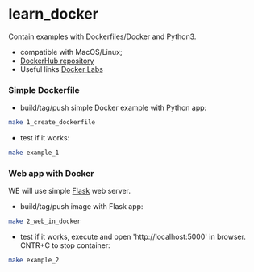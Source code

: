 # learn_docker
Contain examples with Dockerfiles/Docker and Python3.
- compatible with MacOS/Linux;
- [DockerHub repository](https://cloud.docker.com/repository/registry-1.docker.io/bobas/learn_docker)
- Useful links [Docker Labs](https://github.com/docker/labs/tree/master/beginner) 

### Simple Dockerfile
- build/tag/push simple Docker example with Python app:
```bash
make 1_create_dockerfile
```
- test if it works:
```bash
make example_1
```

### Web app with Docker
WE will use simple [Flask](https://palletsprojects.com/p/flask/) web server.
- build/tag/push image with Flask app:
```bash
make 2_web_in_docker
```
- test if it works, execute and open 'http://localhost:5000' in browser. CNTR+C to stop container:
```bash
make example_2
```